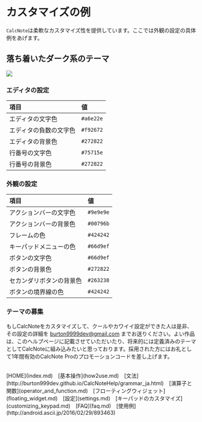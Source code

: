 # カスタマイズの例
`CalcNote`は柔軟なカスタマイズ性を提供しています。ここでは外観の設定の具体例をあげます。

## 落ち着いたダーク系のテーマ
<img src="https://raw.githubusercontent.com/burton999dev/CalcNoteHelp/master/images/all/theme_dark.png">

### エディタの設定
|項目|値|
|:-----------|:------------|
エディタの文字色|`#a6e22e`
エディタの負数の文字色|`#f92672`
エディタの背景色|`#272822`
行番号の文字色|`#75715e`
行番号の背景色|`#272822`

### 外観の設定
|項目|値|
|:-----------|:------------|
アクションバーの文字色|`#9e9e9e`
アクションバーの背景色|`#00796b`
フレームの色|`#424242`
キーパッドメニューの色|`#66d9ef`
ボタンの文字色|`#66d9ef`
ボタンの背景色|`#272822`
セカンダリボタンの背景色|`#263238`
ボタンの境界線の色|`#424242`

### テーマの募集
もしCalcNoteをカスタマイズして、クールやカワイイ設定ができた人は是非、その設定の詳細を burton9999dev@gmail.com までお送りください。よい作品は、このヘルプページに記載させていただいたり、将来的には定義済みのテーマとしてCalcNoteに組み込みたいと思っております。採用された方にはお礼として1年間有効のCalcNote Proのプロモーションコードを差し上げます。

<br>
[HOME](index.md)　[基本操作](how2use.md)　[文法](http://burton999dev.github.io/CalcNoteHelp/grammar_ja.html)　[演算子と関数](operator_and_function.md)　[フローティングウィジェット](floating_widget.md)　[設定](settings.md)　[キーパッドのカスタマイズ](customizing_keypad.md)　[FAQ](faq.md)　[使用例](http://android.ascii.jp/2016/02/29/893463)  

